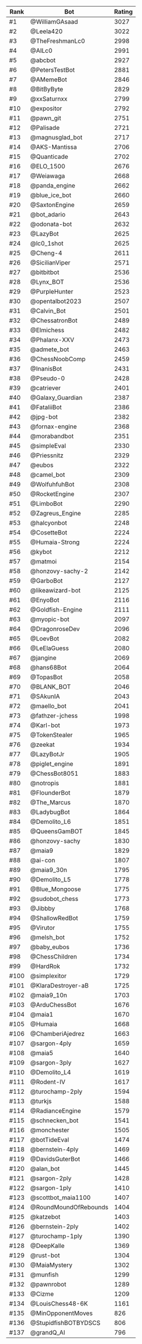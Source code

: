 Rank|Bot|Rating
---|---|---
#1|@WilliamGAsaad|3027
#2|@Leela420|3022
#3|@TheFreshmanLc0|2998
#4|@AILc0|2991
#5|@abcbot|2927
#6|@PetersTestBot|2881
#7|@AMemeBot|2846
#8|@BitByByte|2829
#9|@xxSaturnxx|2799
#10|@expositor|2792
#11|@pawn_git|2751
#12|@Palisade|2721
#13|@magnusglad_bot|2717
#14|@AKS-Mantissa|2706
#15|@Quanticade|2702
#16|@ELO_1500|2676
#17|@Weiawaga|2668
#18|@panda_engine|2662
#19|@blue_ice_bot|2660
#20|@SaxtonEngine|2659
#21|@bot_adario|2643
#22|@odonata-bot|2632
#23|@LazyBot|2625
#24|@lc0_1shot|2625
#25|@Cheng-4|2611
#26|@SicilianViper|2571
#27|@bitbitbot|2536
#28|@Lynx_BOT|2536
#29|@PurpleHunter|2523
#30|@opentalbot2023|2507
#31|@Calvin_Bot|2501
#32|@ChessatronBot|2489
#33|@Elmichess|2482
#34|@Phalanx-XXV|2473
#35|@admete_bot|2463
#36|@ChessNoobComp|2459
#37|@InanisBot|2431
#38|@Pseudo-0|2428
#39|@catriever|2401
#40|@Galaxy_Guardian|2387
#41|@FataliiBot|2386
#42|@jpg-bot|2382
#43|@fornax-engine|2368
#44|@morabandbot|2351
#45|@simpleEval|2330
#46|@Priessnitz|2329
#47|@eubos|2322
#48|@camel_bot|2309
#49|@WolfuhfuhBot|2308
#50|@RocketEngine|2307
#51|@LimboBot|2290
#52|@Zagreus_Engine|2285
#53|@halcyonbot|2248
#54|@CosetteBot|2224
#55|@Humaia-Strong|2224
#56|@kybot|2212
#57|@matmoi|2154
#58|@honzovy-sachy-2|2142
#59|@GarboBot|2127
#60|@likeawizard-bot|2125
#61|@EnyoBot|2116
#62|@Goldfish-Engine|2111
#63|@myopic-bot|2097
#64|@DragonroseDev|2096
#65|@LoevBot|2082
#66|@LeElaGuess|2080
#67|@jangine|2069
#68|@hans68Bot|2064
#69|@TopasBot|2058
#70|@BLANK_BOT|2046
#71|@SAkunIA|2043
#72|@maello_bot|2041
#73|@fathzer-jchess|1998
#74|@Karl-bot|1973
#75|@TokenStealer|1965
#76|@zeekat|1934
#77|@LazyBotJr|1905
#78|@piglet_engine|1891
#79|@ChessBot8051|1883
#80|@notropis|1881
#81|@FlounderBot|1879
#82|@The_Marcus|1870
#83|@LadybugBot|1864
#84|@Demolito_L6|1851
#85|@QueensGamBOT|1845
#86|@honzovy-sachy|1830
#87|@maia9|1829
#88|@ai-con|1807
#89|@maia9_30n|1795
#90|@Demolito_L5|1778
#91|@Blue_Mongoose|1775
#92|@sudobot_chess|1773
#93|@Jibbby|1768
#94|@ShallowRedBot|1759
#95|@Virutor|1755
#96|@melsh_bot|1752
#97|@baby_eubos|1736
#98|@ChessChildren|1734
#99|@HardRok|1732
#100|@simplexitor|1729
#101|@KlaraDestroyer-aB|1725
#102|@maia9_10n|1703
#103|@ArduChessBot|1676
#104|@maia1|1670
#105|@Humaia|1668
#106|@ChamberiAjedrez|1663
#107|@sargon-4ply|1659
#108|@maia5|1640
#109|@sargon-3ply|1627
#110|@Demolito_L4|1619
#111|@Rodent-IV|1617
#112|@turochamp-2ply|1594
#113|@turkjs|1588
#114|@RadianceEngine|1579
#115|@schnecken_bot|1541
#116|@monchester|1505
#117|@botTideEval|1474
#118|@bernstein-4ply|1469
#119|@DavidsGuterBot|1466
#120|@alan_bot|1445
#121|@sargon-2ply|1428
#122|@sargon-1ply|1410
#123|@scottbot_maia1100|1407
#124|@RoundMoundOfRebounds|1404
#125|@katzebot|1403
#126|@bernstein-2ply|1402
#127|@turochamp-1ply|1390
#128|@DeepKalle|1369
#129|@rust-bot|1304
#130|@MaiaMystery|1302
#131|@munfish|1299
#132|@pawnrobot|1289
#133|@Cizme|1209
#134|@LouisChess48-6K|1161
#135|@MinOpponentMoves|826
#136|@StupidfishBOTBYDSCS|806
#137|@grandQ_AI|796
